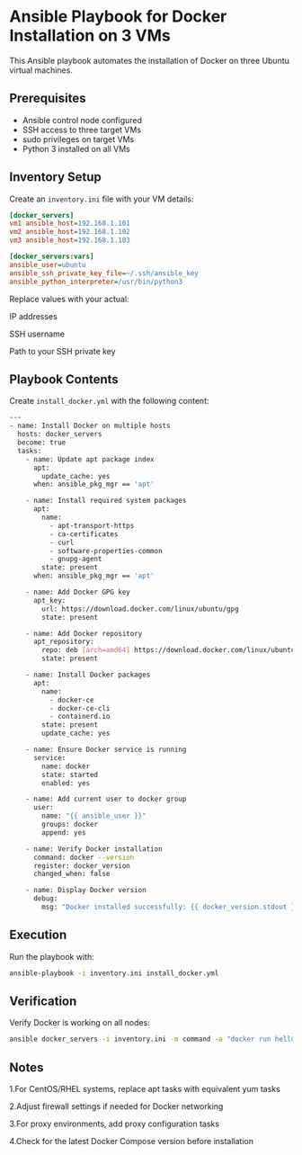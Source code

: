 # Ansible Playbook for Docker Installation on 3 VMs

This Ansible playbook automates the installation of Docker on three Ubuntu virtual machines.

## Prerequisites

- Ansible control node configured
- SSH access to three target VMs
- sudo privileges on target VMs
- Python 3 installed on all VMs

## Inventory Setup

Create an `inventory.ini` file with your VM details:

```ini
[docker_servers]
vm1 ansible_host=192.168.1.101
vm2 ansible_host=192.168.1.102
vm3 ansible_host=192.168.1.103

[docker_servers:vars]
ansible_user=ubuntu
ansible_ssh_private_key_file=~/.ssh/ansible_key
ansible_python_interpreter=/usr/bin/python3
```
Replace values with your actual:

IP addresses

SSH username

Path to your SSH private key

## Playbook Contents

Create `install_docker.yml` with the following content:
```bash
---
- name: Install Docker on multiple hosts
  hosts: docker_servers
  become: true
  tasks:
    - name: Update apt package index
      apt:
        update_cache: yes
      when: ansible_pkg_mgr == 'apt'

    - name: Install required system packages
      apt:
        name:
          - apt-transport-https
          - ca-certificates
          - curl
          - software-properties-common
          - gnupg-agent
        state: present
      when: ansible_pkg_mgr == 'apt'

    - name: Add Docker GPG key
      apt_key:
        url: https://download.docker.com/linux/ubuntu/gpg
        state: present

    - name: Add Docker repository
      apt_repository:
        repo: deb [arch=amd64] https://download.docker.com/linux/ubuntu {{ ansible_distribution_release }} stable
        state: present

    - name: Install Docker packages
      apt:
        name:
          - docker-ce
          - docker-ce-cli
          - containerd.io
        state: present
        update_cache: yes

    - name: Ensure Docker service is running
      service:
        name: docker
        state: started
        enabled: yes

    - name: Add current user to docker group
      user:
        name: "{{ ansible_user }}"
        groups: docker
        append: yes

    - name: Verify Docker installation
      command: docker --version
      register: docker_version
      changed_when: false

    - name: Display Docker version
      debug:
        msg: "Docker installed successfully: {{ docker_version.stdout }}"

```

## Execution

Run the playbook with:

```bash
ansible-playbook -i inventory.ini install_docker.yml
```
## Verification

Verify Docker is working on all nodes:

```bash
ansible docker_servers -i inventory.ini -m command -a "docker run hello-world" -b
```
## Notes

1.For CentOS/RHEL systems, replace apt tasks with equivalent yum tasks

2.Adjust firewall settings if needed for Docker networking

3.For proxy environments, add proxy configuration tasks

4.Check for the latest Docker Compose version before installation
